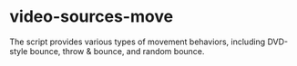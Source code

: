 # video-sources-move
The script provides various types of movement behaviors, including DVD-style bounce, throw &amp; bounce, and random bounce. 
